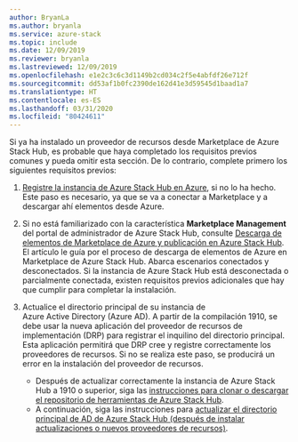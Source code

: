 ```yaml
---
author: BryanLa
ms.author: bryanla
ms.service: azure-stack
ms.topic: include
ms.date: 12/09/2019
ms.reviewer: bryanla
ms.lastreviewed: 12/09/2019
ms.openlocfilehash: e1e2c3c6c3d1149b2cd034c2f5e4abfdf26e712f
ms.sourcegitcommit: dd53af1b0fc2390de162d41e3d59545d1baad1a7
ms.translationtype: HT
ms.contentlocale: es-ES
ms.lasthandoff: 03/31/2020
ms.locfileid: "80424611"
---
```

Si ya ha instalado un proveedor de recursos desde Marketplace de Azure Stack Hub, es probable que haya completado los requisitos previos comunes y pueda omitir esta sección. De lo contrario, complete primero los siguientes requisitos previos: 

1. [Registre la instancia de Azure Stack Hub en Azure](../operator/azure-stack-registration.md), si no lo ha hecho. Este paso es necesario, ya que se va a conectar a Marketplace y a descargar ahí elementos desde Azure.

2. Si no está familiarizado con la característica **Marketplace Management** del portal de administrador de Azure Stack Hub, consulte [Descarga de elementos de Marketplace de Azure y publicación en Azure Stack Hub](../operator/azure-stack-download-azure-marketplace-item.md). El artículo le guía por el proceso de descarga de elementos de Azure en Marketplace de Azure Stack Hub. Abarca escenarios conectados y desconectados. Si la instancia de Azure Stack Hub está desconectada o parcialmente conectada, existen requisitos previos adicionales que hay que cumplir para completar la instalación.

3. Actualice el directorio principal de su instancia de Azure Active Directory (Azure AD). A partir de la compilación 1910, se debe usar la nueva aplicación del proveedor de recursos de implementación (DRP) para registrar el inquilino del directorio principal. Esta aplicación permitirá que DRP cree y registre correctamente los proveedores de recursos. Si no se realiza este paso, se producirá un error en la instalación del proveedor de recursos. 

   - Después de actualizar correctamente la instancia de Azure Stack Hub a 1910 o superior, siga las [instrucciones para clonar o descargar el repositorio de herramientas de Azure Stack Hub](../operator/azure-stack-powershell-download.md). 
   - A continuación, siga las instrucciones para [actualizar el directorio principal de AD de Azure Stack Hub (después de instalar actualizaciones o nuevos proveedores de recursos)](https://github.com/Azure/AzureStack-Tools/tree/master/Identity#updating-the-azure-stack-aad-home-directory-after-installing-updates-or-new-resource-providers). 